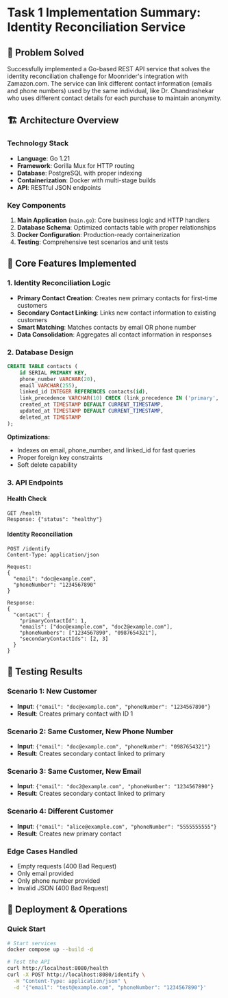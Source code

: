# Task 1 Implementation Summary: Identity Reconciliation Service

## 🎯 Problem Solved

Successfully implemented a Go-based REST API service that solves the identity reconciliation challenge for Moonrider's integration with Zamazon.com. The service can link different contact information (emails and phone numbers) used by the same individual, like Dr. Chandrashekar who uses different contact details for each purchase to maintain anonymity.

## 🏗️ Architecture Overview

### Technology Stack
- **Language**: Go 1.21
- **Framework**: Gorilla Mux for HTTP routing
- **Database**: PostgreSQL with proper indexing
- **Containerization**: Docker with multi-stage builds
- **API**: RESTful JSON endpoints

### Key Components
1. **Main Application** (`main.go`): Core business logic and HTTP handlers
2. **Database Schema**: Optimized contacts table with proper relationships
3. **Docker Configuration**: Production-ready containerization
4. **Testing**: Comprehensive test scenarios and unit tests

## 🔧 Core Features Implemented

### 1. Identity Reconciliation Logic
- **Primary Contact Creation**: Creates new primary contacts for first-time customers
- **Secondary Contact Linking**: Links new contact information to existing customers
- **Smart Matching**: Matches contacts by email OR phone number
- **Data Consolidation**: Aggregates all contact information in responses

### 2. Database Design
```sql
CREATE TABLE contacts (
    id SERIAL PRIMARY KEY,
    phone_number VARCHAR(20),
    email VARCHAR(255),
    linked_id INTEGER REFERENCES contacts(id),
    link_precedence VARCHAR(10) CHECK (link_precedence IN ('primary', 'secondary')),
    created_at TIMESTAMP DEFAULT CURRENT_TIMESTAMP,
    updated_at TIMESTAMP DEFAULT CURRENT_TIMESTAMP,
    deleted_at TIMESTAMP
);
```

**Optimizations:**
- Indexes on email, phone_number, and linked_id for fast queries
- Proper foreign key constraints
- Soft delete capability

### 3. API Endpoints

#### Health Check
```http
GET /health
Response: {"status": "healthy"}
```

#### Identity Reconciliation
```http
POST /identify
Content-Type: application/json

Request:
{
  "email": "doc@example.com",
  "phoneNumber": "1234567890"
}

Response:
{
  "contact": {
    "primaryContactId": 1,
    "emails": ["doc@example.com", "doc2@example.com"],
    "phoneNumbers": ["1234567890", "0987654321"],
    "secondaryContactIds": [2, 3]
  }
}
```

## 🧪 Testing Results

### Scenario 1: New Customer
- **Input**: `{"email": "doc@example.com", "phoneNumber": "1234567890"}`
- **Result**: Creates primary contact with ID 1

### Scenario 2: Same Customer, New Phone Number
- **Input**: `{"email": "doc@example.com", "phoneNumber": "0987654321"}`
- **Result**: Creates secondary contact linked to primary

### Scenario 3: Same Customer, New Email
- **Input**: `{"email": "doc2@example.com", "phoneNumber": "1234567890"}`
- **Result**: Creates secondary contact linked to primary

### Scenario 4: Different Customer
- **Input**: `{"email": "alice@example.com", "phoneNumber": "5555555555"}`
- **Result**: Creates new primary contact

### Edge Cases Handled
- Empty requests (400 Bad Request)
- Only email provided
- Only phone number provided
- Invalid JSON (400 Bad Request)

## 🚀 Deployment & Operations

### Quick Start
```bash
# Start services
docker compose up --build -d

# Test the API
curl http://localhost:8080/health
curl -X POST http://localhost:8080/identify \
  -H "Content-Type: application/json" \
  -d '{"email": "test@example.com", "phoneNumber": "1234567890"}'
``` 